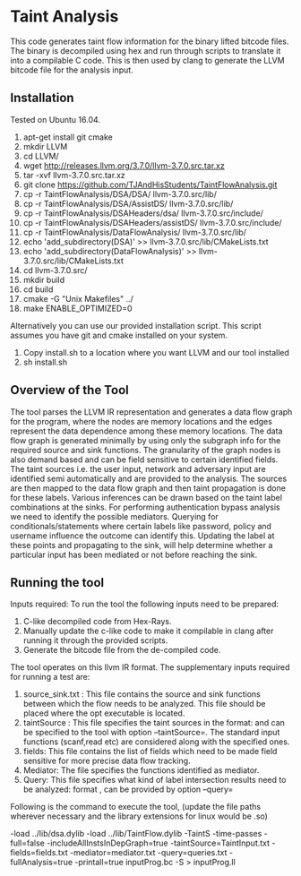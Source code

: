 Taint Analysis
=========
This code generates taint flow information for the binary lifted bitcode files. The binary is decompiled using hex and run through scripts to translate it into a compilable C code. This is then used by clang to generate the LLVM bitcode file for the analysis input. 

Installation
-------

Tested on Ubuntu 16.04.

1. apt-get install git cmake
2. mkdir LLVM
3. cd LLVM/
4. wget http://releases.llvm.org/3.7.0/llvm-3.7.0.src.tar.xz
5. tar -xvf llvm-3.7.0.src.tar.xz
6. git clone https://github.com/TJAndHisStudents/TaintFlowAnalysis.git
7. cp -r TaintFlowAnalysis/DSA/DSA/ llvm-3.7.0.src/lib/
8. cp -r TaintFlowAnalysis/DSA/AssistDS/ llvm-3.7.0.src/lib/
9. cp -r TaintFlowAnalysis/DSAHeaders/dsa/ llvm-3.7.0.src/include/
10. cp -r TaintFlowAnalysis/DSAHeaders/assistDS/ llvm-3.7.0.src/include/
11. cp -r TaintFlowAnalysis/DataFlowAnalysis/ llvm-3.7.0.src/lib/
12. echo 'add_subdirectory(DSA)' >> llvm-3.7.0.src/lib/CMakeLists.txt 
13. echo 'add_subdirectory(DataFlowAnalysis)' >> llvm-3.7.0.src/lib/CMakeLists.txt 
14. cd llvm-3.7.0.src/
15. mkdir build
16. cd build
17. cmake -G "Unix Makefiles" ../
18. make ENABLE_OPTIMIZED=0

Alternatively you can use our provided installation script. This script assumes you have git and cmake installed on your system.

1. Copy install.sh to a location where you want LLVM and our tool installed
2. sh install.sh

Overview of the Tool
--------
The tool parses the LLVM IR representation and generates a data flow graph for the program, where the nodes are memory locations and the edges represent the data dependence among these memory locations. The data flow graph is generated minimally by using only the subgraph info for the required source and sink functions. The granularity of the graph nodes is also demand based and can be field sensitive to certain identified fields. 
The taint sources i.e. the user input, network and adversary input are identified semi automatically and are provided to the analysis. The sources are then mapped to the data flow graph and then taint propagation is done for these labels. Various inferences can be drawn based on the taint label combinations at the sinks. For performing authentication bypass analysis we need to identify the possible mediators. Querying for conditionals/statements where certain labels like password, policy and username influence the outcome can identify this. Updating the label at these points and propagating to the sink, will help determine whether a particular input has been mediated or not before reaching the sink.

Running the tool
---------
Inputs required: To run the tool the following inputs need to be prepared: 
1. C-like decompiled code from Hex-Rays. 
2. Manually update the c-like code to make it compilable in clang after running it through the provided scripts. 
3. Generate the bitcode file from the de-compiled code.

The tool operates on this llvm IR format. The supplementary inputs required for running a test are:
1.	source_sink.txt : This file contains the source and sink functions between which the flow needs to be analyzed. This file should be placed where the opt executable is located. 
2.	taintSource : This file specifies the taint sources in the format: <function varname label> and can be specified to the tool with option –taintSource=<file>. The standard input functions (scanf,read etc) are considered along with the specified ones. 
3.	fields: This file contains the list of fields which need to be made field sensitive for more precise data flow tracking.
4.	Mediator: The file specifies the functions identified as mediator. 
5.	Query: This file specifies what kind of label intersection results need to be analyzed: format <intersect  label1 label2>, can be provided by option –query=<file>

Following is the command to execute the tool, (update the file paths wherever necessary and the library extensions for linux would be .so)

-load ../lib/dsa.dylib -load ../lib/TaintFlow.dylib  -TaintS -time-passes -full=false -includeAllInstsInDepGraph=true -taintSource=TaintInput.txt  -fields=fields.txt -mediator=mediator.txt -query=queries.txt -fullAnalysis=true -printall=true inputProg.bc -S > inputProg.ll

